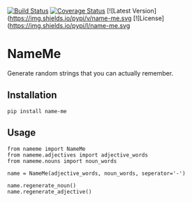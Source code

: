 [![Build Status](https://travis-ci.org/Dinoshauer/name-me.svg?branch=master)](https://travis-ci.org/Dinoshauer/name-me)
[![Coverage Status](https://img.shields.io/coveralls/Dinoshauer/name-me.svg)](https://coveralls.io/r/Dinoshauer/name-me?branch=master)
[![Latest Version](https://img.shields.io/pypi/v/name-me.svg
[![License](https://img.shields.io/pypi/l/name-me.svg


NameMe
======

Generate random strings that you can actually remember.

## Installation

	pip install name-me

## Usage

	from nameme import NameMe
	from nameme.adjectives import adjective_words
	from nameme.nouns import noun_words

	name = NameMe(adjective_words, noun_words, seperator='-')

	name.regenerate_noun()
	name.regenerate_adjective()
